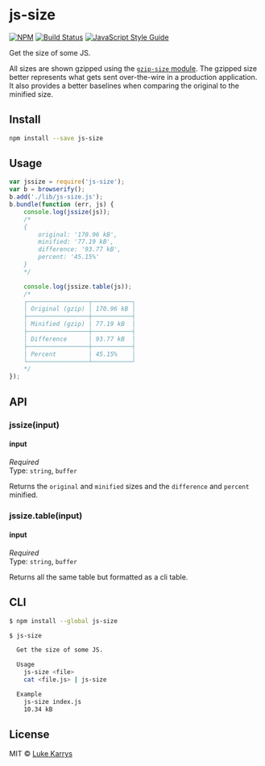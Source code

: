 js-size
=====================

[![NPM](https://nodei.co/npm/js-size.png)](https://nodei.co/npm/js-size/)
[![Build Status](https://travis-ci.org/lukekarrys/js-size.png?branch=master)](https://travis-ci.org/lukekarrys/js-size)
[![JavaScript Style Guide](https://img.shields.io/badge/code%20style-standard-brightgreen.svg)](http://standardjs.com/)

Get the size of some JS.

All sizes are shown gzipped using the [`gzip-size` module](https://www.npmjs.com/package/gzip-size). The gzipped size better represents what gets sent over-the-wire in a production application. It also provides a better baselines when comparing the original to the minified size.


## Install

```sh
npm install --save js-size
```


## Usage

```js
var jssize = require('js-size');
var b = browserify();
b.add('./lib/js-size.js');
b.bundle(function (err, js) {
    console.log(jssize(js));
    /*
    {
        original: '170.96 kB',
        minified: '77.19 kB',
        difference: '93.77 kB',
        percent: '45.15%'
    }
    */

    console.log(jssize.table(js));
    /*
    ┌─────────────────┬───────────┐
    │ Original (gzip) │ 170.96 kB │
    ├─────────────────┼───────────┤
    │ Minified (gzip) │ 77.19 kB  │
    ├─────────────────┼───────────┤
    │ Difference      │ 93.77 kB  │
    ├─────────────────┼───────────┤
    │ Percent         │ 45.15%    │
    └─────────────────┴───────────┘
    */
});
```


## API

### jssize(input)

#### input

*Required*  
Type: `string`, `buffer`

Returns the `original` and `minified` sizes and the `difference` and `percent` minified.

### jssize.table(input)

#### input

*Required*  
Type: `string`, `buffer`

Returns all the same table but formatted as a cli table.


## CLI

```sh
$ npm install --global js-size
```

```sh
$ js-size

  Get the size of some JS.

  Usage
    js-size <file>
    cat <file.js> | js-size

  Example
    js-size index.js
    10.34 kB
```


## License

MIT © [Luke Karrys](http://lukekarrys.com)

